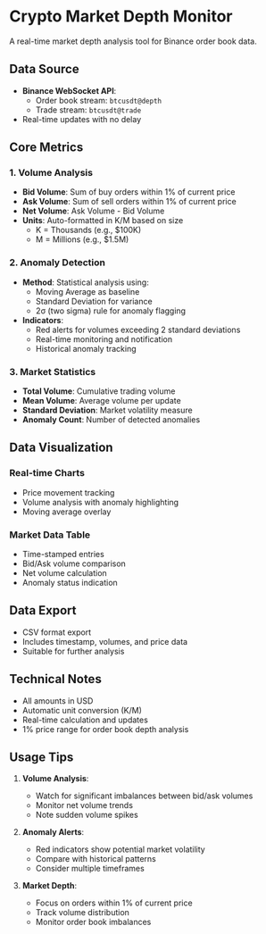 # Crypto Market Depth Monitor

A real-time market depth analysis tool for Binance order book data.

## Data Source

- **Binance WebSocket API**: 
  - Order book stream: `btcusdt@depth`
  - Trade stream: `btcusdt@trade`
- Real-time updates with no delay

## Core Metrics

### 1. Volume Analysis
- **Bid Volume**: Sum of buy orders within 1% of current price
- **Ask Volume**: Sum of sell orders within 1% of current price
- **Net Volume**: Ask Volume - Bid Volume
- **Units**: Auto-formatted in K/M based on size
  - K = Thousands (e.g., $100K)
  - M = Millions (e.g., $1.5M)

### 2. Anomaly Detection
- **Method**: Statistical analysis using:
  - Moving Average as baseline
  - Standard Deviation for variance
  - 2σ (two sigma) rule for anomaly flagging
- **Indicators**:
  - Red alerts for volumes exceeding 2 standard deviations
  - Real-time monitoring and notification
  - Historical anomaly tracking

### 3. Market Statistics
- **Total Volume**: Cumulative trading volume
- **Mean Volume**: Average volume per update
- **Standard Deviation**: Market volatility measure
- **Anomaly Count**: Number of detected anomalies

## Data Visualization

### Real-time Charts
- Price movement tracking
- Volume analysis with anomaly highlighting
- Moving average overlay

### Market Data Table
- Time-stamped entries
- Bid/Ask volume comparison
- Net volume calculation
- Anomaly status indication

## Data Export
- CSV format export
- Includes timestamp, volumes, and price data
- Suitable for further analysis

## Technical Notes

- All amounts in USD
- Automatic unit conversion (K/M)
- Real-time calculation and updates
- 1% price range for order book depth analysis

## Usage Tips

1. **Volume Analysis**:
   - Watch for significant imbalances between bid/ask volumes
   - Monitor net volume trends
   - Note sudden volume spikes

2. **Anomaly Alerts**:
   - Red indicators show potential market volatility
   - Compare with historical patterns
   - Consider multiple timeframes

3. **Market Depth**:
   - Focus on orders within 1% of current price
   - Track volume distribution
   - Monitor order book imbalances
